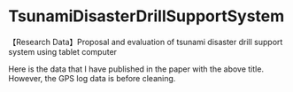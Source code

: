 # TsunamiDisasterDrillSupportSystem
【Research Data】Proposal and evaluation of tsunami disaster drill support system using tablet computer

Here is the data that I have published in the paper with the above title.
However, the GPS log data is before cleaning.
